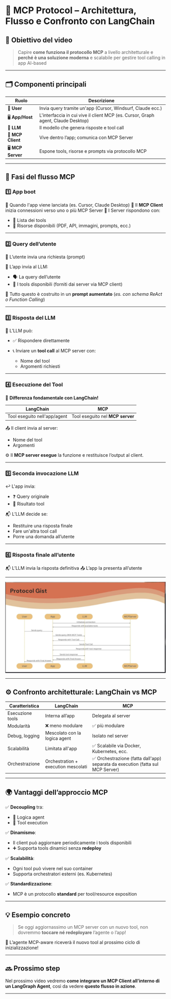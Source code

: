 # 🧠 MCP Protocol – Architettura, Flusso e Confronto con LangChain

## 🎯 Obiettivo del video

> Capire **come funziona il protocollo MCP** a livello architetturale e **perché è una soluzione moderna** e scalabile per gestire tool calling in app AI-based

---

## 🗂️ Componenti principali

| Ruolo              | Descrizione                                                                      |
| ------------------ | -------------------------------------------------------------------------------- |
| 👤 **User**        | Invia query tramite un'app (Cursor, Windsurf, Claude ecc.)                              |
| 🖥️ **App/Host**   | L'interfaccia in cui vive il client MCP (es. Cursor, Graph agent, Claude Desktop) |
| 🤖 **LLM**         | Il modello che genera risposte e tool call                                       |
| 🔌 **MCP Client**  | Vive dentro l’app; comunica con MCP Server                                       |
| 🖥️ **MCP Server** | Espone tools, risorse e prompts via protocollo MCP                               |

---

## 🔁 Fasi del flusso MCP

### 1️⃣ **App boot**

🔸 Quando l'app viene lanciata (es. Cursor, Claude Desktop)
🔸 Il **MCP Client** inizia connessioni verso uno o più MCP Server
🔸 I Server rispondono con:

* 🧰 Lista dei tools
* 📄 Risorse disponibili (PDF, API, immagini, prompts, ecc.)

---

### 2️⃣ **Query dell’utente**

👤 L’utente invia una richiesta (prompt)

🔀 L’app invia al LLM:

* 🗣️ La query dell’utente
* 🔧 I tools disponibili (forniti dai server via MCP client)

📌 Tutto questo è costruito in un **prompt aumentato**
(*es. con schema ReAct o Function Calling*)

---

### 3️⃣ **Risposta del LLM**

🧠 L’LLM può:

* ✅ Rispondere direttamente
* 📞 Inviare un **tool call** al MCP server con:

  * Nome del tool
  * Argomenti richiesti

---

### 4️⃣ **Esecuzione del Tool**

🚨 **Differenza fondamentale con LangChain!**

| LangChain                    | MCP                              |
| ---------------------------- | -------------------------------- |
| Tool eseguito nell'app/agent | Tool eseguito nel **MCP server** |

📤 Il client invia al server:

* Nome del tool
* Argomenti

⚙️ Il **MCP server esegue** la funzione e restituisce l’output al client.

---

### 5️⃣ **Seconda invocazione LLM**

↩️ L'app invia:

* ❓ Query originale
* 🧾 Risultato tool

📬 L’LLM decide se:

* Restituire una risposta finale
* Fare un'altra tool call
* Porre una domanda all’utente

---

### 6️⃣ **Risposta finale all’utente**

📬 L’LLM invia la risposta definitiva
📤 L’app la presenta all’utente

---

![alt](../images/protocol_gist.png)

---

## ⚙️ Confronto architetturale: LangChain vs MCP

| Caratteristica   | LangChain                           | MCP                                      |
| ---------------- | ----------------------------------- | ---------------------------------------- |
| Esecuzione tools | Interna all’app                     | Delegata al server                       |
| Modularità       | ❌ meno modulare                     | ✅ più modulare                           |
| Debug, logging   | Mescolato con la logica agent       | Isolato nel server                       |
| Scalabilità      | Limitata all'app                    | ✅ Scalabile via Docker, Kubernetes, ecc. |
| Orchestrazione   | Orchestration + execution mescolati | ✅ Orchestrazione (fatta dall'app) separata da execution (fatta sul MCP Server)   |

---

## 🌍 Vantaggi dell’approccio MCP

✅ **Decoupling** tra:

* 🤖 Logica agent
* 🧰 Tool execution

✅ **Dinamismo**:

* Il client può aggiornare periodicamente i tools disponibili
* ➕ Supporta tools dinamici senza **redeploy**

✅ **Scalabilità**:

* Ogni tool può vivere nel suo container
* Supporta orchestratori esterni (es. Kubernetes)

✅ **Standardizzazione**:

* MCP è un protocollo **standard** per tool/resource exposition

---

## 💡 Esempio concreto

> Se oggi aggiornassimo un MCP server con un nuovo tool,
> non dovremmo **toccare né redeployare** l’agente o l’app!

🚀 L’agente MCP-aware riceverà il nuovo tool al prossimo ciclo di inizializzazione!

---

## 🔜 Prossimo step

Nel prossimo video vedremo **come integrare un MCP Client all’interno di un LangGraph Agent**, così da vedere **questo flusso in azione**.

---
